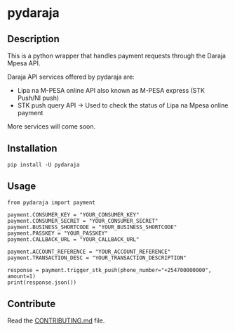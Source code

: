# pydaraja

## Description
This is a python wrapper that handles payment requests through the Daraja Mpesa API.

Daraja API services offered by pydaraja are:
- Lipa na M-PESA online API also known as M-PESA express (STK Push/NI push)
- STK push query API -> Used to check the status of Lipa na Mpesa online payment

More services will come soon.

## Installation
```
pip install -U pydaraja
```

## Usage
```
from pydaraja import payment

payment.CONSUMER_KEY = "YOUR_CONSUMER_KEY"
payment.CONSUMER_SECRET = "YOUR_CONSUMER_SECRET"
payment.BUSINESS_SHORTCODE = "YOUR_BUSINESS_SHORTCODE"
payment.PASSKEY = "YOUR_PASSKEY"
payment.CALLBACK_URL = "YOUR_CALLBACK_URL"

payment.ACCOUNT_REFERENCE = "YOUR_ACCOUNT_REFERENCE"
payment.TRANSACTION_DESC = "YOUR_TRANSACTION_DESCRIPTION"

response = payment.trigger_stk_push(phone_number="+254700000000", amount=1)
print(response.json())
```

## Contribute

Read the [CONTRIBUTING.md](https://github.com/raykipkorir/pydaraja/blob/main/CONTRIBUTING.md) file.
